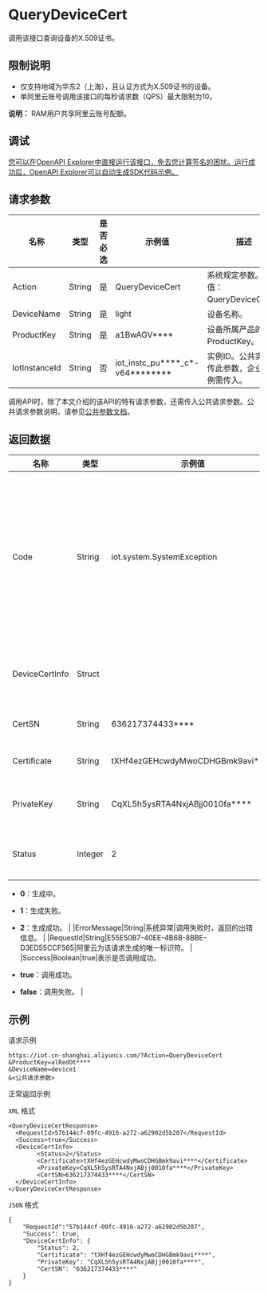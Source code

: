 # QueryDeviceCert

调用该接口查询设备的X.509证书。

## 限制说明

-   仅支持地域为华东2（上海），且认证方式为X.509证书的设备。
-   单阿里云账号调用该接口的每秒请求数（QPS）最大限制为10。

**说明：** RAM用户共享阿里云账号配额。


## 调试

[您可以在OpenAPI Explorer中直接运行该接口，免去您计算签名的困扰。运行成功后，OpenAPI Explorer可以自动生成SDK代码示例。](https://api.aliyun.com/#product=Iot&api=QueryDeviceCert&type=RPC&version=2018-01-20)

## 请求参数

|名称|类型|是否必选|示例值|描述|
|--|--|----|---|--|
|Action|String|是|QueryDeviceCert|系统规定参数。取值：QueryDeviceCert。 |
|DeviceName|String|是|light|设备名称。 |
|ProductKey|String|是|a1BwAGV\*\*\*\*|设备所属产品的ProductKey。 |
|IotInstanceId|String|否|iot\_instc\_pu\*\*\*\*\_c\*-v64\*\*\*\*\*\*\*\*|实例ID。公共实例不传此参数，企业版实例需传入。 |

调用API时，除了本文介绍的该API的特有请求参数，还需传入公共请求参数。公共请求参数说明，请参见[公共参数文档](~~30561~~)。

## 返回数据

|名称|类型|示例值|描述|
|--|--|---|--|
|Code|String|iot.system.SystemException|调用失败时，返回的错误码。更多信息，请参见[错误码](~~87387~~)。 |
|DeviceCertInfo|Struct| |返回的证书信息列表。 |
|CertSN|String|636217374433\*\*\*\*|X.509证书ID。 |
|Certificate|String|tXHf4ezGEHcwdyMwoCDHGBmk9avi\*\*\*\*|X.509证书。 |
|PrivateKey|String|CqXL5h5ysRTA4NxjABjj0010fa\*\*\*\*|X.509证书密钥。 |
|Status|Integer|2|证书生成状态。

 -   **0**：生成中。
-   **1**：生成失败。
-   **2**：生成成功。 |
|ErrorMessage|String|系统异常|调用失败时，返回的出错信息。 |
|RequestId|String|E55E50B7-40EE-4B6B-8BBE-D3ED55CCF565|阿里云为该请求生成的唯一标识符。 |
|Success|Boolean|true|表示是否调用成功。

 -   **true**：调用成功。
-   **false**：调用失败。 |

## 示例

请求示例

```
https://iot.cn-shanghai.aliyuncs.com/?Action=QueryDeviceCert
&ProductKey=alRedOt****
&DeviceName=device1
&<公共请求参数>
```

正常返回示例

`XML` 格式

```
<QueryDeviceCertResponse>
  <RequestId>57b144cf-09fc-4916-a272-a62902d5b207</RequestId>
  <Success>true</Success>
  <DeviceCertInfo>
        <Status>2</Status>
        <Certificate>tXHf4ezGEHcwdyMwoCDHGBmk9avi****</Certificate>
        <PrivateKey>CqXL5h5ysRTA4NxjABjj0010fa****</PrivateKey>
        <CertSN>636217374433****</CertSN>
  </DeviceCertInfo>
</QueryDeviceCertResponse>
```

`JSON` 格式

```
{
    "RequestId":"57b144cf-09fc-4916-a272-a62902d5b207",
    "Success": true,
    "DeviceCertInfo": {
        "Status": 2,
        "Certificate": "tXHf4ezGEHcwdyMwoCDHGBmk9avi****",
        "PrivateKey": "CqXL5h5ysRTA4NxjABjj0010fa****",
        "CertSN": "636217374433****"
    }
}
```

